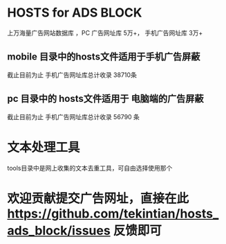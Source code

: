 # HOSTS for ADS BLOCK 

上万海量广告网站数据库 ，PC 广告网址库 5万+， 手机广告网址库 3万+

## mobile 目录中的hosts文件适用于手机广告屏蔽
 截止目前为止 手机广告网址库总计收录 38710条

## pc 目录中的 hosts文件适用于 电脑端的广告屏蔽
 截止目前为止 手机广告网址库总计收录 56790 条

# 文本处理工具
tools目录中是网上收集的文本去重工具，可自由选择使用那个


# 欢迎贡献提交广告网址，直接在此  https://github.com/tekintian/hosts_ads_block/issues 反馈即可

